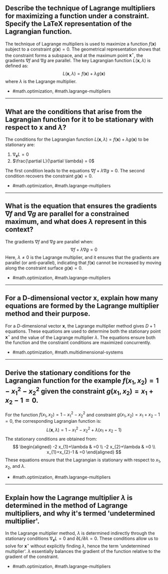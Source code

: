## Describe the technique of Lagrange multipliers for maximizing a function under a constraint. Specify the LaTeX representation of the Lagrangian function.

The technique of Lagrange multipliers is used to maximize a function $f(\mathbf{x})$ subject to a constraint $g(\mathbf{x}) = 0$. The geometrical representation shows that the constraint forms a subspace, and at the maximum point $\mathbf{x}^{\star}$, the gradients $\nabla f$ and $\nabla g$ are parallel. The key Lagrangian function $L(\mathbf{x}, \lambda)$ is defined as:
$$
L(\mathbf{x}, \lambda) = f(\mathbf{x}) + \lambda g(\mathbf{x})
$$
where $\lambda$ is the Lagrange multiplier.

- #math.optimization, #math.lagrange-multipliers 

---

## What are the conditions that arise from the Lagrangian function for it to be stationary with respect to $\mathbf{x}$ and $\lambda$?

The conditions for the Lagrangian function $L(\mathbf{x}, \lambda) = f(\mathbf{x}) + \lambda g(\mathbf{x})$ to be stationary are:
1. $\nabla_{\mathbf{x}} L = 0$
2. $\frac{\partial L}{\partial \lambda} = 0$

The first condition leads to the equations $\nabla f + \lambda \nabla g = 0$. The second condition recovers the constraint $g(\mathbf{x}) = 0$.

- #math.optimization, #math.lagrange-multipliers 

---

## What is the equation that ensures the gradients $\nabla f$ and $\nabla g$ are parallel for a constrained maximum, and what does $\lambda$ represent in this context?

The gradients $\nabla f$ and $\nabla g$ are parallel when:
$$
\nabla f + \lambda \nabla g = 0
$$
Here, $\lambda \neq 0$ is the Lagrange multiplier, and it ensures that the gradients are parallel (or anti-parallel), indicating that $f(\mathbf{x})$ cannot be increased by moving along the constraint surface $g(\mathbf{x}) = 0$.

- #math.optimization, #math.lagrange-multipliers 

---

## For a D-dimensional vector $\mathbf{x}$, explain how many equations are formed by the Lagrange multiplier method and their purpose.

For a $D$-dimensional vector $\mathbf{x}$, the Lagrange multiplier method gives $D+1$ equations. These equations are used to determine both the stationary point $\mathbf{x}^{\star}$ and the value of the Lagrange multiplier $\lambda$. The equations ensure both the function and the constraint conditions are maximized concurrently.

- #math.optimization, #math.multidimensional-systems 

---

## Derive the stationary conditions for the Lagrangian function for the example $f\left(x_{1}, x_{2}\right)=1-x_{1}^{2}-x_{2}^{2}$ given the constraint $g\left(x_{1}, x_{2}\right)=x_{1}+x_{2}-1=0$.

For the function $f\left(x_{1}, x_{2}\right)=1-x_{1}^{2}-x_{2}^{2}$ and constraint $g\left(x_{1}, x_{2}\right)=x_{1}+x_{2}-1=0$, the corresponding Lagrangian function is:
$$
L(\mathbf{x}, \lambda)=1-x_{1}^{2}-x_{2}^{2}+\lambda\left(x_{1}+x_{2}-1\right)
$$
The stationary conditions are obtained from:
$$
\begin{aligned}
-2 x_{1}+\lambda & =0 \\
-2 x_{2}+\lambda & =0 \\
x_{1}+x_{2}-1 & =0
\end{aligned}
$$
These equations ensure that the Lagrangian is stationary with respect to $x_{1}$, $x_{2}$, and $\lambda$.

- #math.optimization, #math.lagrange-multipliers 

---

## Explain how the Lagrange multiplier $\lambda$ is determined in the method of Lagrange multipliers, and why it's termed 'undetermined multiplier'.

In the Lagrange multiplier method, $\lambda$ is determined indirectly through the stationary conditions $\nabla_{\mathbf{x}} L = 0$ and $\partial L / \partial \lambda = 0$. These conditions allow us to solve for $\mathbf{x}^{\star}$ without explicitly finding $\lambda$, hence the term 'undetermined multiplier'. $\lambda$ essentially balances the gradient of the function relative to the gradient of the constraint.

- #math.optimization, #math.lagrange-multipliers
